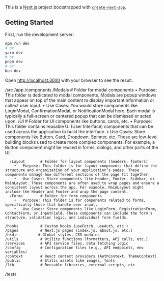 This is a [Next.js](https://nextjs.org/) project bootstrapped with [`create-next-app`](https://github.com/vercel/next.js/tree/canary/packages/create-next-app).

## Getting Started

First, run the development server:

```bash
npm run dev
# or
yarn dev
# or
pnpm dev
# or
bun dev
```

Open [http://localhost:3000](http://localhost:3000) with your browser to see the result.

/src
/app
/components
/Modals # Folder for modal components
• Purpose: This folder is dedicated to modal components. Modals are popup windows that appear on top of the main content to display important information or collect user input.
• Use Cases: You would store components like LoginModal, ConfirmationModal, or NotificationModal here. Each modal is typically a full-screen or centered popup that can be dismissed or acted upon.
/UI # Folder for UI components like buttons, cards, etc.
• Purpose: This folder contains reusable UI (User Interface) components that can be used across the application to build the interface.
• Use Cases: Store components like Button, Card, Dropdown, Spinner, etc. These are low-level building blocks used to create more complex components. For example, a Button component might be reused in forms, dialogs, and other parts of the UI.

      /Layout       # Folder for layout components (headers, footers)
      	•	Purpose: This folder is for layout components that define the structure and organization of your application’s pages. These components manage how different sections of the page fit together.
        •	Use Cases: Store components like Header, Footer, Sidebar, or MainLayout. These components are often used to wrap pages and ensure a consistent layout across the app. For example, MainLayout might include the Header and Footer and wrap the page content.
      /Forms        # Folder for form components
        •	Purpose: This folder is for components related to forms, specifically those that handle user input.
        •	Use Cases: Store components like LoginForm, RegistrationForm, ContactForm, or InputField. These components can include the form’s structure, validation logic, and individual form fields.

    /hooks          # Custom hooks (useFetch, useAuth, etc.)
    /pages          # Next.js pages (index.js, about.js, etc.)
    /nkdir         # Global styles, CSS modules
    /utils          # Utility functions (formatters, API calls, etc.)
    /services       # API service files, data fetching logic
    /config         # Configuration files (e.g., API endpoints, env variables)
    /context        # React context providers (AuthContext, ThemeContext)
    /public         # Static assets like images, fonts
    /lib            # Reusable libraries, external scripts, etc.

/tests

